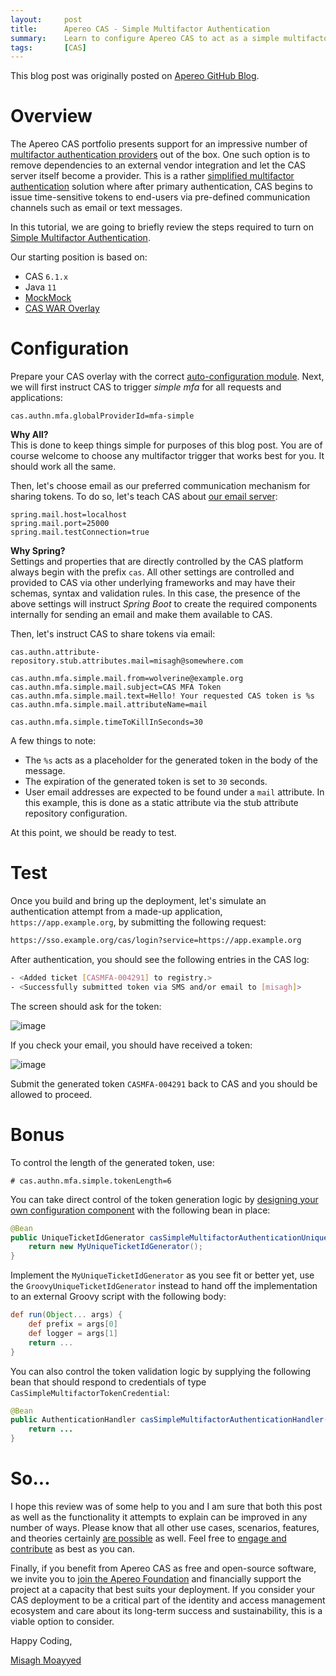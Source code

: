 ```yaml
---
layout:     post
title:      Apereo CAS - Simple Multifactor Authentication
summary:    Learn to configure Apereo CAS to act as a simple multifactor provider itself.
tags:       [CAS]
---
```


<div class="alert alert-success"><i class="far fa-lightbulb"></i> This blog post was originally posted on <a href="https://github.com/apereo/apereo.github.io">Apereo GitHub Blog</a>.</div>

# Overview

The Apereo CAS portfolio presents support for an impressive number of [multifactor authentication providers](https://apereo.github.io/cas/6.1.x/mfa/Configuring-Multifactor-Authentication.html) out of the box. One such option is to remove dependencies to an external vendor integration and let the CAS server itself become a provider. This is a rather [simplified multifactor authentication](https://apereo.github.io/cas/6.1.x/mfa/Simple-Multifactor-Authentication.html) solution where after primary authentication, CAS begins to issue time-sensitive tokens to end-users via pre-defined communication channels such as email or text messages.

<script async src="https://pagead2.googlesyndication.com/pagead/js/adsbygoogle.js"></script>
<ins class="adsbygoogle"
     style="display:block; text-align:center;"
     data-ad-layout="in-article"
     data-ad-format="fluid"
     data-ad-client="ca-pub-8081398210264173"
     data-ad-slot="3789603713"></ins>
<script>
     (adsbygoogle = window.adsbygoogle || []).push({});
</script>

In this tutorial, we are going to briefly review the steps required to turn on [Simple Multifactor Authentication](https://apereo.github.io/cas/6.1.x/mfa/Simple-Multifactor-Authentication.html).

Our starting position is based on:

- CAS `6.1.x`
- Java `11`
- [MockMock](https://github.com/tweakers/MockMock)
- [CAS WAR Overlay](https://github.com/apereo/cas-overlay-template)

# Configuration

Prepare your CAS overlay with the correct [auto-configuration module](https://apereo.github.io/cas/6.1.x/mfa/Simple-Multifactor-Authentication.html). Next, we will first instruct CAS to trigger *simple mfa* for all requests and applications:

```properties
cas.authn.mfa.globalProviderId=mfa-simple
```

<div class="alert alert-info">
<strong>Why All?</strong><br/>This is done to keep things simple for purposes of this blog post. You are of course welcome to choose any multifactor trigger that works best for you. It should work all the same.
</div>

Then, let's choose email as our preferred communication mechanism for sharing tokens. To do so, let's teach CAS about [our email server](https://github.com/tweakers/MockMock):

```properties
spring.mail.host=localhost
spring.mail.port=25000
spring.mail.testConnection=true
```

<div class="alert alert-info">
<strong>Why Spring?</strong><br/>Settings and properties that are directly controlled by the CAS platform always begin with the prefix <code>cas</code>. All other settings are controlled and provided to CAS via other underlying frameworks and may have their schemas, syntax and validation rules. In this case, the presence of the above settings will instruct <i>Spring Boot</i> to create the required components internally for sending an email and make them available to CAS.
</div>

Then, let's instruct CAS to share tokens via email:

```properties
cas.authn.attribute-repository.stub.attributes.mail=misagh@somewhere.com

cas.authn.mfa.simple.mail.from=wolverine@example.org
cas.authn.mfa.simple.mail.subject=CAS MFA Token
cas.authn.mfa.simple.mail.text=Hello! Your requested CAS token is %s
cas.authn.mfa.simple.mail.attributeName=mail

cas.authn.mfa.simple.timeToKillInSeconds=30
```

A few things to note:

- The `%s` acts as a placeholder for the generated token in the body of the message.
- The expiration of the generated token is set to `30` seconds.
- User email addresses are expected to be found under a `mail` attribute. In this example, this is done as a static attribute via the stub attribute repository configuration.

<script async src="https://pagead2.googlesyndication.com/pagead/js/adsbygoogle.js"></script>
<ins class="adsbygoogle"
     style="display:block; text-align:center;"
     data-ad-layout="in-article"
     data-ad-format="fluid"
     data-ad-client="ca-pub-8081398210264173"
     data-ad-slot="3789603713"></ins>
<script>
     (adsbygoogle = window.adsbygoogle || []).push({});
</script>

At this point, we should be ready to test.

# Test

Once you build and bring up the deployment, let's simulate an authentication attempt from a made-up application, `https://app.example.org`, by submitting the following request:

```bash
https://sso.example.org/cas/login?service=https://app.example.org
```

After authentication, you should see the following entries in the CAS log:

```bash
- <Added ticket [CASMFA-004291] to registry.>
- <Successfully submitted token via SMS and/or email to [misagh]>
```

The screen should ask for the token:

![image](https://user-images.githubusercontent.com/1205228/66712549-4d182b00-edaf-11e9-8ab8-2ce916577eac.png)

If you check your email, you should have received a token:

![image](https://user-images.githubusercontent.com/1205228/66712619-78e7e080-edb0-11e9-97bc-0d908d1052d8.png)

Submit the generated token `CASMFA-004291` back to CAS and you should be allowed to proceed.

# Bonus

To control the length of the generated token, use:

```properties
# cas.authn.mfa.simple.tokenLength=6
```

You can take direct control of the token generation logic by [designing your own configuration component](https://apereo.github.io/cas/6.1.x/configuration/Configuration-Management-Extensions.html) with the following bean in place:

```java
@Bean
public UniqueTicketIdGenerator casSimpleMultifactorAuthenticationUniqueTicketIdGenerator() {
    return new MyUniqueTicketIdGenerator();
}
```

Implement the `MyUniqueTicketIdGenerator` as you see fit or better yet, use the `GroovyUniqueTicketIdGenerator` instead to hand off the implementation to an external Groovy script with the following body:

```groovy
def run(Object... args) {
    def prefix = args[0]
    def logger = args[1]
    return ...
}
```

You can also control the token validation logic by supplying the following bean that should respond to credentials of type `CasSimpleMultifactorTokenCredential`:

```java
@Bean
public AuthenticationHandler casSimpleMultifactorAuthenticationHandler() {
    return ...
}
```

# So...

I hope this review was of some help to you and I am sure that both this post as well as the functionality it attempts to explain can be improved in any number of ways. Please know that all other use cases, scenarios, features, and theories certainly [are possible](https://apereo.github.io/2017/02/18/onthe-theoryof-possibility/) as well. Feel free to [engage and contribute](https://apereo.github.io/cas/developer/Contributor-Guidelines.html) as best as you can.

<script async src="https://pagead2.googlesyndication.com/pagead/js/adsbygoogle.js"></script>
<ins class="adsbygoogle"
     style="display:block; text-align:center;"
     data-ad-layout="in-article"
     data-ad-format="fluid"
     data-ad-client="ca-pub-8081398210264173"
     data-ad-slot="3789603713"></ins>
<script>
     (adsbygoogle = window.adsbygoogle || []).push({});
</script>

Finally, if you benefit from Apereo CAS as free and open-source software, we invite you to [join the Apereo Foundation](https://www.apereo.org/content/apereo-membership) and financially support the project at a capacity that best suits your deployment. If you consider your CAS deployment to be a critical part of the identity and access management ecosystem and care about its long-term success and sustainability, this is a viable option to consider.

Happy Coding,

[Misagh Moayyed](https://fawnoos.com)

